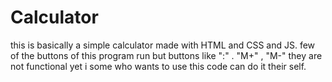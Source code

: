 # Calculator
this is basically a simple calculator made with HTML and CSS and JS.
few of the buttons of this program run but buttons like ":" . "M+" , "M-" they are not functional yet i some who wants to use this code can do it their self.


